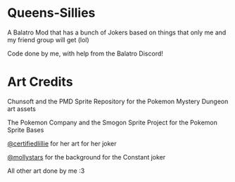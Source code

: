 # Queens-Sillies
A Balatro Mod that has a bunch of Jokers based on things that only me and my friend group will get (lol)

Code done by me, with help from the Balatro Discord!

# Art Credits
Chunsoft and the PMD Sprite Repository for the Pokemon Mystery Dungeon art assets

The Pokemon Company and the Smogon Sprite Project for the Pokemon Sprite Bases

[@certifiedlillie](https://certifiedlillie.neocities.org/) for her art for her joker

[@mollystars](https://mollystars.dev/) for the background for the Constant joker

All other art done by me :3
